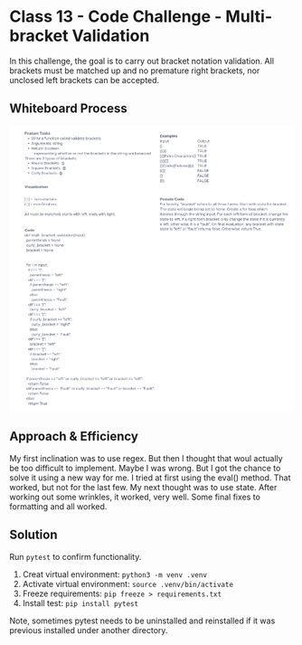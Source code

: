 # Class 13 - Code Challenge - Multi-bracket Validation

In this challenge, the goal is to carry out bracket notation validation. All brackets must be matched up and no premature right brackets, nor unclosed left brackets can be accepted.

## Whiteboard Process

![whiteboard_class11](codechallenge13.png)

## Approach & Efficiency

My first inclination was to use regex. But then I thought that woul actually be too difficult to implement. Maybe I was wrong. But I got the chance to solve it using a new way for me. I tried at first using the eval() method. That worked, but not for the last few. My next thought was to use state. After working out some wrinkles, it worked, very well. Some final fixes to formatting and all worked.

## Solution

Run `pytest` to confirm functionality.

1. Creat virtual environment:  `python3 -m venv .venv`
2. Activate virtual environment: `source .venv/bin/activate`
3. Freeze requirements: `pip freeze > requirements.txt`
4. Install test: `pip install pytest`

Note, sometimes pytest needs to be uninstalled and reinstalled if it was previous installed under another directory.
